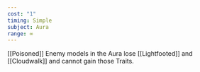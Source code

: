 ```yaml
---
cost: "1"
timing: Simple
subject: Aura
range: ∞
---
```

[[Poisoned]] Enemy models in the Aura lose [[Lightfooted]] and [[Cloudwalk]] and cannot gain those Traits.